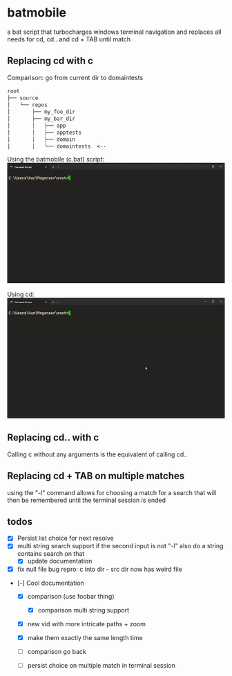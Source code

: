 # batmobile
a bat script that turbocharges windows terminal navigation and replaces all needs for cd, cd.. and cd + TAB until match

## Replacing cd with c

Comparison:
go from current dir to domaintests

```plaintext
root
├── source
│   └── repos
│       ├── my_foo_dir
│       ├── my_bar_dir
│       │   ├── app
│       │   ├── apptests
│       │   ├── domain
│       │   └── domaintests  <--
```

Using the batmobile (c.bat) script:
![using batmobile c.bat script](./gifs/batmobile_navigate.gif)

Using cd:
![using cd](./gifs/cd_navigate.gif)

## Replacing cd.. with c
Calling c without any arguments is the equivalent of calling cd..

## Replacing cd + TAB on multiple matches
using the "-l" command allows for choosing a match for a search that will then be remembered until the terminal session is ended

## todos
- [X] Persist list choice for next resolve
- [X] multi string search support
 if the second input is not "-l" also do a string contains search on that
  - [X] update documentation
- [X] fix null file bug
 repro: c into dir - src dir now has weird file

- [-] Cool documentation
  - [X] comparison (use foobar thing)
    - [X] comparison multi string support
  - [X] new vid with more intricate paths + zoom
  - [X] make them exactly the same length time

  - [ ] comparison go back
  - [ ] persist choice on multiple match in terminal session



